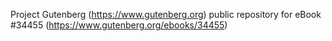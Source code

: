 Project Gutenberg (https://www.gutenberg.org) public repository for eBook #34455 (https://www.gutenberg.org/ebooks/34455)
